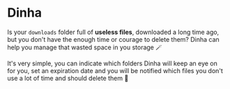 # Dinha
Is your `downloads` folder full of **useless files**, downloaded a long time ago, but you don't have the enough time or courage to delete them? Dinha can help you manage that wasted space in you storage 🪄

It's very simple, you can indicate which folders Dinha will keep an eye on for you, set an expiration date and you will be notified which files you don't use a lot of time and should delete them 🧙